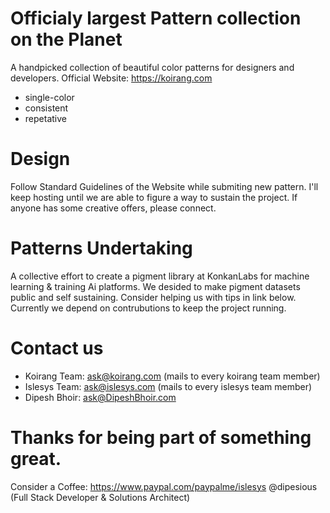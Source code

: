 # Officialy largest Pattern collection on the Planet
A handpicked collection of beautiful color patterns for designers and developers.
Official Website: https://koirang.com

- single-color
- consistent
- repetative

# Design
Follow Standard Guidelines of the Website while submiting new pattern.
I'll keep hosting until we are able to figure a way to sustain the project.
If anyone has some creative offers, please connect.

# Patterns Undertaking
A collective effort to create a pigment library at KonkanLabs for machine learning & training Ai platforms.
We desided to make pigment datasets public and self sustaining. 
Consider helping us with tips in link below.
Currently we depend on contrubutions to keep the project running.

# Contact us
- Koirang Team: ask@koirang.com (mails to every koirang team member)
- Islesys Team: ask@islesys.com (mails to every islesys team member)
- Dipesh Bhoir: ask@DipeshBhoir.com

# Thanks for being part of something great.
Consider a Coffee: https://www.paypal.com/paypalme/islesys
@dipesious (Full Stack Developer & Solutions Architect)
